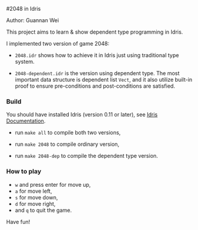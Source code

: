 #2048 in Idris

Author: Guannan Wei

This project aims to learn & show dependent type programming in Idris. 

I implemented two version of game 2048:

* `2048.idr` shows how to achieve it in Idris just using traditional type system.

* `2048-dependent.idr` is the version using dependent type. The most important data structure is dependent list `Vect`, and it also utilize built-in proof to ensure pre-conditions and post-conditions are satisfied.

### Build

You should have installed Idris (version 0.11 or later), see [Idris Documentation](http://www.idris-lang.org/download/).
* run `make all` to compile both two versions,

* run `make 2048` to compile ordinary version,

* run `make 2048-dep` to compile the dependent type version.

### How to play

* `w` and press enter for move up,
* `a` for move left, 
* `s` for move down,
* `d` for move right,
* and `q` to quit the game.

Have fun!


